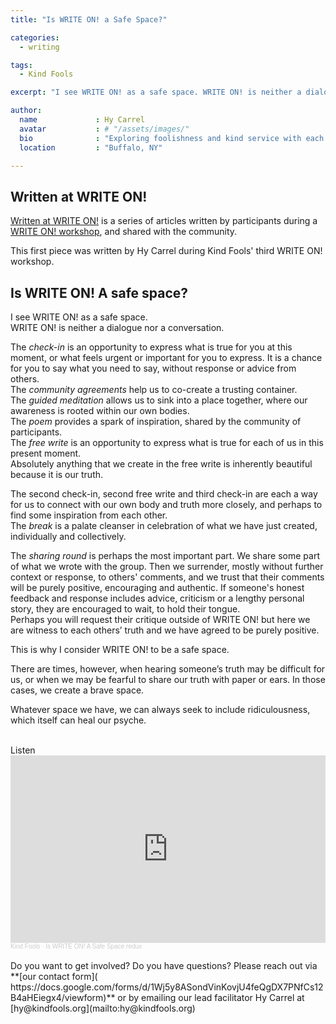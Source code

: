 ```yaml
---
title: "Is WRITE ON! a Safe Space?"

categories:
  - writing

tags:
  - Kind Fools

excerpt: "I see WRITE ON! as a safe space. WRITE ON! is neither a dialogue nor a conversation."

author:
  name             : Hy Carrel 
  avatar           : # "/assets/images/"
  bio              : "Exploring foolishness and kind service with each other."
  location         : "Buffalo, NY"

---
```


## Written at WRITE ON!

[Written at WRITE ON!](/writtenat/) is a series of articles written by participants during a [WRITE ON! workshop](/writeon/), and shared with the community.

This first piece was written by Hy Carrel during Kind Fools' third WRITE ON! workshop.

## Is WRITE ON! A safe space?

I see WRITE ON! as a safe space.<br>
WRITE ON! is neither a dialogue nor a conversation.<br>

The *check-in* is an opportunity to express what is true for you at this moment, or what feels urgent or important for you to express. It is a chance for you to say what you need to say, without response or advice from others.<br>
The *community agreements* help us to co-create a trusting container.<br>
The *guided meditation* allows us to sink into a place together, where our awareness is rooted within our own bodies.<br>
The *poem* provides a spark of inspiration, shared by the community of participants.<br>
The *free write* is an opportunity to express what is true for each of us in this present moment.<br>
Absolutely anything that we create in the free write is inherently beautiful because it is our truth.

The second check-in, second free write and third check-in are each a way for us to connect with our own body and truth more closely, and perhaps to find some inspiration from each other.<br>
The *break* is a palate cleanser in celebration of what we have just created, individually and collectively.

The *sharing round* is perhaps the most important part. We share some part of what we wrote with the group. Then we surrender, mostly without further context or response, to others' comments, and we trust that their comments will be purely positive, encouraging and authentic. If someone's honest feedback and response includes advice, criticism or a lengthy personal story, they are encouraged to wait, to hold their tongue.<br>
Perhaps you will request their critique outside of WRITE ON! but here we are witness to each others’ truth and we have agreed to be purely positive.<br>

This is why I consider WRITE ON! to be a safe space.<br>

There are times, however, when hearing someone’s truth may be difficult for us, or when we may be fearful to share our truth with paper or ears. In those cases, we create a brave space.<br>

Whatever space we have, we can always seek to include ridiculousness, which itself can heal our psyche.

<br>
Listen
<iframe width="100%" height="300" scrolling="no" frameborder="no" allow="autoplay" src="https://w.soundcloud.com/player/?url=https%3A//api.soundcloud.com/tracks/1482953536&color=%237f00bf&auto_play=false&hide_related=false&show_comments=true&show_user=true&show_reposts=false&show_teaser=true&visual=true"></iframe><div style="font-size: 10px; color: #cccccc;line-break: anywhere;word-break: normal;overflow: hidden;white-space: nowrap;text-overflow: ellipsis; font-family: Interstate,Lucida Grande,Lucida Sans Unicode,Lucida Sans,Garuda,Verdana,Tahoma,sans-serif;font-weight: 100;"><a href="https://soundcloud.com/kind-fools" title="Kind Fools" target="_blank" style="color: #cccccc; text-decoration: none;">Kind Fools</a> · <a href="https://soundcloud.com/kind-fools/is-write-on-a-safe-space-redux" title="Is WRITE ON! A Safe Space redux" target="_blank" style="color: #cccccc; text-decoration: none;">Is WRITE ON! A Safe Space redux</a></div>
<br>
Do you want to get involved? Do you have questions? Please reach out via **[our contact form](
https://docs.google.com/forms/d/1Wj5y8ASondVinKovjU4feQgDX7PNfCs12B4aHEiegx4/viewform)** or by emailing our lead facilitator Hy Carrel at [hy@kindfools.org](mailto:hy@kindfools.org)


